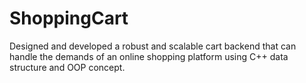 # ShoppingCart
Designed and developed a robust and scalable cart backend that can handle the demands of an online shopping platform using C++ data structure and OOP concept.

